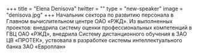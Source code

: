 +++
title = "Elena Denisova"
twitter = ""
type = "new-speaker"
image = "denisova.jpg"
+++
Начальник сектора по развитию персонала в Главном вычислительном центре ОАО «РЖД». Из выполненных проектов: внедрила систему оценки профессиональных компетенций в ГВЦ ОАО «РЖД», внедрила Систему дистанционного обучения в ЗАО ЦВ «ПРОТЕК», уствовала в разработке системы интеллектуального банка ЗАО «Европлан» 